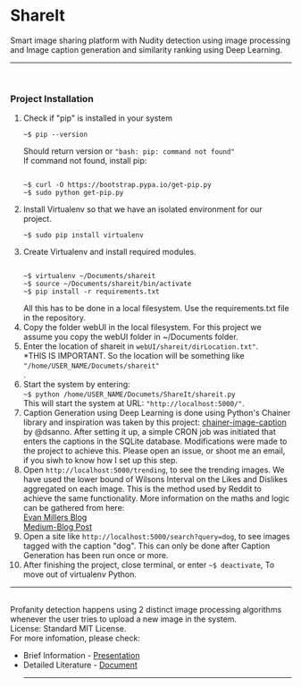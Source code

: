 # ShareIt
Smart image sharing platform with Nudity detection using image processing and Image caption generation and similarity ranking using Deep Learning.
<hr><br>
<h3>Project Installation</h3>
<ol>
<li>Check if "pip" is installed in your system
<pre><code>~$ pip --version</code></pre>
Should return version or <code>"bash: pip: command not found"</code><br>
If command not found, install pip:<pre><code>
~$ curl -O https://bootstrap.pypa.io/get-pip.py
~$ sudo python get-pip.py
</code></pre></li>
<li>Install Virtualenv so that we have an isolated environment for our project.
<pre><code>~$ sudo pip install virtualenv</code></pre></li>
<li>Create Virtualenv and install required modules.
<pre><code>
~$ virtualenv ~/Documents/shareit
~$ source ~/Documents/shareit/bin/activate
~$ pip install -r requirements.txt
</code></pre>
All this has to be done in a local filesystem. Use the requirements.txt file in the repository.</li>
<li>Copy the folder webUI in the local filesystem. For this project we assume you copy the webUI folder in ~/Documents folder.</li>
<li>
Enter the location of shareit in <code>webUI/shareit/dirLocation.txt"</code>.<br>
*THIS IS IMPORTANT. So the location will be something like <code>"/home/USER_NAME/Documets/shareit"</code></li>.
<li>
Start the system by entering:<br>
<code>~$ python /home/USER_NAME/Documets/ShareIt/shareit.py</code><br>
This will start the system at URL: <code>"http://localhost:5000/"</code>.
<li> Caption Generation using Deep Learning is done using Python's Chainer library and inspiration was taken by this project: <a href="https://github.com/dsanno/chainer-image-caption">chainer-image-caption</a> by @dsanno. After setting it up, a simple CRON job was initiated that enters the captions in the SQLite database. Modifications were made to the project to achieve this. Please open an issue, or shoot me an email, if you siwh to know how I set up this step.</li>
<li>
Open <code>http://localhost:5000/trending</code>, to see the trending images. We have used the lower bound of Wilsons Interval on the Likes and Dislikes aggregated on each image. This is the method used by Reddit to achieve the same functionality. More information on the maths and logic can be gathered from here:<br>
<a href="http://www.evanmiller.org/how-not-to-sort-by-average-rating.html">Evan Millers Blog</a><br>
<a href="https://medium.com/hacking-and-gonzo/how-reddit-ranking-algorithms-work-ef111e33d0d9#.cqd7ct6km">Medium-Blog Post</a>
</li>
<li>
Open a site like <code>http://localhost:5000/search?query=dog</code>, to see images tagged with the caption "dog". This can only be done after Caption Generation has been run once or more.</li>
<li>
After finishing the project, close terminal, or enter <code>~$ deactivate</code>, To move out of virtualenv Python.</li>
</ol>
<hr><br>
Profanity detection happens using 2 distinct image processing algorithms whenever the user tries to upload a new image in the system.
<br>
License: Standard MIT License.<br>
For more infomation, please check:<br>
<ul> 
<li>Brief Information - <a href="presentaion.pdf">Presentation</a></li>
<li>Detailed Literature - <a href="doc_details.pdf">Document</a>
<hr>
